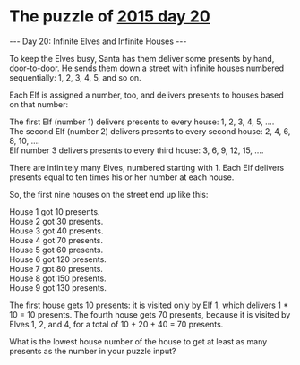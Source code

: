 # The puzzle of [2015 day 20](https://adventofcode.com/2015/day/20)

--- Day 20: Infinite Elves and Infinite Houses ---

To keep the Elves busy, Santa has them deliver some presents by hand, door-to-door.  He sends them down a street with infinite houses numbered sequentially: 1, 2, 3, 4, 5, and so on.

Each Elf is assigned a number, too, and delivers presents to houses based on that number:

The first Elf (number 1) delivers presents to every house: 1, 2, 3, 4, 5, ....\
The second Elf (number 2) delivers presents to every second house: 2, 4, 6, 8, 10, ....\
Elf number 3 delivers presents to every third house: 3, 6, 9, 12, 15, ....

There are infinitely many Elves, numbered starting with 1.  Each Elf delivers presents equal to ten times his or her number at each house.

So, the first nine houses on the street end up like this:

House 1 got 10 presents.\
House 2 got 30 presents.\
House 3 got 40 presents.\
House 4 got 70 presents.\
House 5 got 60 presents.\
House 6 got 120 presents.\
House 7 got 80 presents.\
House 8 got 150 presents.\
House 9 got 130 presents.

The first house gets 10 presents: it is visited only by Elf 1, which delivers 1 * 10 = 10 presents.  The fourth house gets 70 presents, because it is visited by Elves 1, 2, and 4, for a total of 10 + 20 + 40 = 70 presents.

What is the lowest house number of the house to get at least as many presents as the number in your puzzle input?